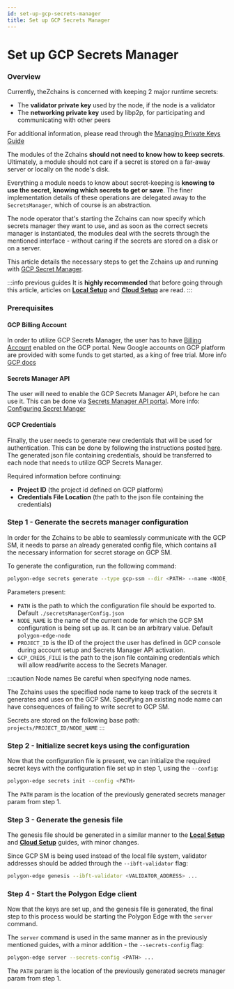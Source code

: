 ```yaml
---
id: set-up-gcp-secrets-manager
title: Set up GCP Secrets Manager
---
```


# Set up GCP Secrets Manager

### Overview

Currently, theZchains is concerned with keeping 2 major runtime secrets:

* The **validator private key** used by the node, if the node is a validator
* The **networking private key** used by libp2p, for participating and communicating with other peers

For additional information, please read through the [Managing Private Keys Guide](../manage-private-keys/)

The modules of the Zchains **should not need to know how to keep secrets**. Ultimately, a module should not care if a secret is stored on a far-away server or locally on the node's disk.

Everything a module needs to know about secret-keeping is **knowing to use the secret**, **knowing which secrets to get or save**. The finer implementation details of these operations are delegated away to the `SecretsManager`, which of course is an abstraction.

The node operator that's starting the Zchains can now specify which secrets manager they want to use, and as soon as the correct secrets manager is instantiated, the modules deal with the secrets through the mentioned interface - without caring if the secrets are stored on a disk or on a server.

This article details the necessary steps to get the Zchains up and running with [GCP Secret Manager](https://cloud.google.com/secret-manager).

:::info previous guides It is **highly recommended** that before going through this article, articles on [**Local Setup**](../../get-started/set-up-ibft-locally/) and [**Cloud Setup**](../../get-started/set-up-ibft-on-the-cloud/) are read. :::

### Prerequisites

#### GCP Billing Account

In order to utilize GCP Secrets Manager, the user has to have [Billing Account](https://console.cloud.google.com/) enabled on the GCP portal. New Google accounts on GCP platform are provided with some funds to get started, as a king of free trial. More info [GCP docs](https://cloud.google.com/free)

#### Secrets Manager API

The user will need to enable the GCP Secrets Manager API, before he can use it. This can be done via [Secrets Manager API portal](https://console.cloud.google.com/apis/library/secretmanager.googleapis.com). More info: [Configuring Secret Manger](https://cloud.google.com/secret-manager/docs/configuring-secret-manager)

#### GCP Credentials

Finally, the user needs to generate new credentials that will be used for authentication. This can be done by following the instructions posted [here](https://cloud.google.com/secret-manager/docs/reference/libraries).\
The generated json file containing credentials, should be transferred to each node that needs to utilize GCP Secrets Manager.

Required information before continuing:

* **Project ID** (the project id defined on GCP platform)
* **Credentials File Location** (the path to the json file containing the credentials)

### Step 1 - Generate the secrets manager configuration

In order for the Zchains to be able to seamlessly communicate with the GCP SM, it needs to parse an already generated config file, which contains all the necessary information for secret storage on GCP SM.

To generate the configuration, run the following command:

```bash
polygon-edge secrets generate --type gcp-ssm --dir <PATH> --name <NODE_NAME> --extra project-id=<PROJECT_ID>,gcp-ssm-cred=<GCP_CREDS_FILE>
```

Parameters present:

* `PATH` is the path to which the configuration file should be exported to. Default `./secretsManagerConfig.json`
* `NODE_NAME` is the name of the current node for which the GCP SM configuration is being set up as. It can be an arbitrary value. Default `polygon-edge-node`
* `PROJECT_ID` is the ID of the project the user has defined in GCP console during account setup and Secrets Manager API activation.
* `GCP_CREDS_FILE` is the path to the json file containing credentials which will allow read/write access to the Secrets Manager.

:::caution Node names Be careful when specifying node names.

The Zchains uses the specified node name to keep track of the secrets it generates and uses on the GCP SM. Specifying an existing node name can have consequences of failing to write secret to GCP SM.

Secrets are stored on the following base path: `projects/PROJECT_ID/NODE_NAME` :::

### Step 2 - Initialize secret keys using the configuration

Now that the configuration file is present, we can initialize the required secret keys with the configuration file set up in step 1, using the `--config`:

```bash
polygon-edge secrets init --config <PATH>
```

The `PATH` param is the location of the previously generated secrets manager param from step 1.

### Step 3 - Generate the genesis file

The genesis file should be generated in a similar manner to the [**Local Setup**](../../get-started/set-up-ibft-locally/) and [**Cloud Setup**](../../get-started/set-up-ibft-on-the-cloud/) guides, with minor changes.

Since GCP SM is being used instead of the local file system, validator addresses should be added through the `--ibft-validator` flag:

```bash
polygon-edge genesis --ibft-validator <VALIDATOR_ADDRESS> ...
```

### Step 4 - Start the Polygon Edge client

Now that the keys are set up, and the genesis file is generated, the final step to this process would be starting the Polygon Edge with the `server` command.

The `server` command is used in the same manner as in the previously mentioned guides, with a minor addition - the `--secrets-config` flag:

```bash
polygon-edge server --secrets-config <PATH> ...
```

The `PATH` param is the location of the previously generated secrets manager param from step 1.

